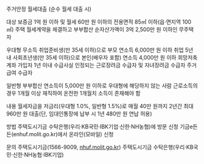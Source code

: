 주거안정 월세대출 (순수 월세 대출 시)

대상
 보증금 1억 원 이하 및 월세 60만 원 이하의 전용면적 85㎡ 이하(읍·면지역 100㎡) 주택 월세계약을 체결하고 부부합산 순자산가액이 3억 2,500만 원 이하인 무주택자

  우대형
    무소득 취업준비생(만 35세 이하)으로 부모 연소득 6,000만 원 이하
    취업 5년 내 사회초년생(만 35세 이하)으로 본인(배우자 포함) 연소득 4,000만 원 이하
    희망저축계좌 가입자
    1년 이내 수급사실 인정되는 근로장려금 수급자 및 자녀장려금 수급자
    주거급여 수급자

  일반형
    부부합산 연소득이 5,000만 원 이하로 우대형에 해당하지 않는 사람
    근로소득의 경우 1개월 이상 재직하여 온전한 1개월치 소득이 존재해야 함

내용
 월세자금을 저금리(우대형 1.0%, 일반형 1.5%)로 매월 40만 원까지 2년간 최대 960만 원 대출(단, 임대인통장에 납부 시 1년 480만 원 연납 허용)

방법
 주택도시기금 수탁은행(우리·KB국민·IBK기업·신한·NH농협)에 방문 신청
 기금e든든(enhuf.molit.go.kr)에서 온라인(모바일) 신청

문의
 주택도시기금(1566-9009, [nhuf.molit.go.kr](http://nhuf.molit.go.kr))
 주택도시기금 수탁은행(우리·KB국민·신한·NH농협·IBK기업)
